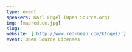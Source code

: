 ```yaml
---
type: event
speakers: Karl Fogel (Open Source.org)
img: [mapreduce.jpg]
slug: 
website: ['http://www.red-bean.com/kfogel/']
event: Open Source Licenses
---
```

